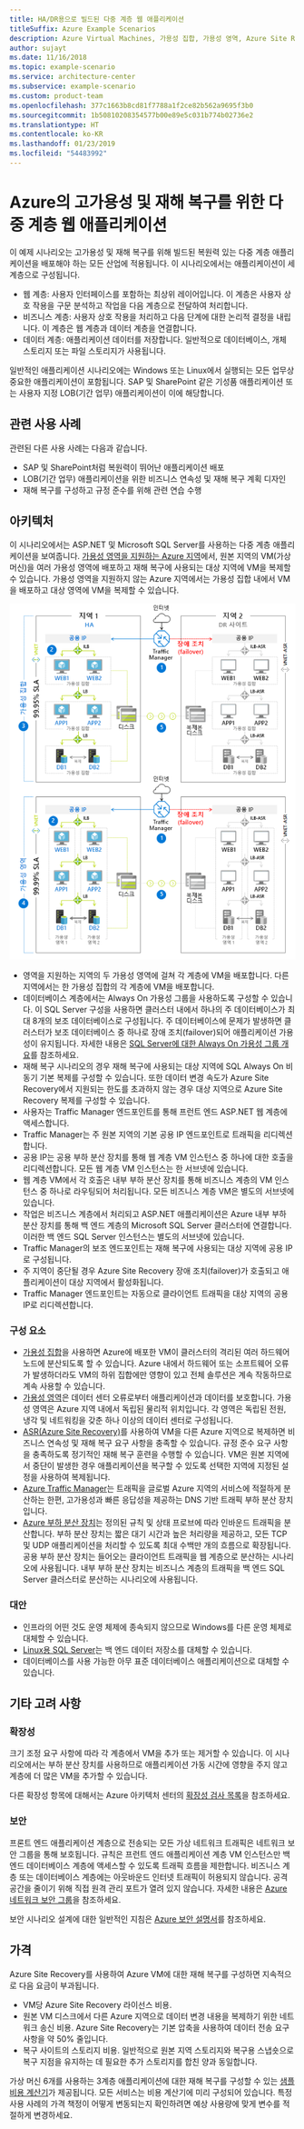 ```yaml
---
title: HA/DR용으로 빌드된 다중 계층 웹 애플리케이션
titleSuffix: Azure Example Scenarios
description: Azure Virtual Machines, 가용성 집합, 가용성 영역, Azure Site Recovery 및 Azure Traffic Manager를 사용하여 Azure의 고가용성 및 재해 복구를 위한 다중 계층 웹 애플리케이션을 만듭니다.
author: sujayt
ms.date: 11/16/2018
ms.topic: example-scenario
ms.service: architecture-center
ms.subservice: example-scenario
ms.custom: product-team
ms.openlocfilehash: 377c1663b8cd81f7788a1f2ce82b562a9695f3b0
ms.sourcegitcommit: 1b50810208354577b00e89e5c031b774b02736e2
ms.translationtype: HT
ms.contentlocale: ko-KR
ms.lasthandoff: 01/23/2019
ms.locfileid: "54483992"
---
```

# <a name="multitier-web-application-built-for-high-availability-and-disaster-recovery-on-azure"></a>Azure의 고가용성 및 재해 복구를 위한 다중 계층 웹 애플리케이션

이 예제 시나리오는 고가용성 및 재해 복구를 위해 빌드된 복원력 있는 다중 계층 애플리케이션을 배포해야 하는 모든 산업에 적용됩니다. 이 시나리오에서는 애플리케이션이 세 계층으로 구성됩니다.

- 웹 계층: 사용자 인터페이스를 포함하는 최상위 레이어입니다. 이 계층은 사용자 상호 작용을 구문 분석하고 작업을 다음 계층으로 전달하여 처리합니다.
- 비즈니스 계층: 사용자 상호 작용을 처리하고 다음 단계에 대한 논리적 결정을 내립니다. 이 계층은 웹 계층과 데이터 계층을 연결합니다.
- 데이터 계층: 애플리케이션 데이터를 저장합니다. 일반적으로 데이터베이스, 개체 스토리지 또는 파일 스토리지가 사용됩니다.

일반적인 애플리케이션 시나리오에는 Windows 또는 Linux에서 실행되는 모든 업무상 중요한 애플리케이션이 포함됩니다. SAP 및 SharePoint 같은 기성품 애플리케이션 또는 사용자 지정 LOB(기간 업무) 애플리케이션이 이에 해당합니다.

## <a name="relevant-use-cases"></a>관련 사용 사례

관련된 다른 사용 사례는 다음과 같습니다.

- SAP 및 SharePoint처럼 복원력이 뛰어난 애플리케이션 배포
- LOB(기간 업무) 애플리케이션을 위한 비즈니스 연속성 및 재해 복구 계획 디자인
- 재해 복구를 구성하고 규정 준수를 위해 관련 연습 수행

## <a name="architecture"></a>아키텍처

이 시나리오에서는 ASP.NET 및 Microsoft SQL Server를 사용하는 다중 계층 애플리케이션을 보여줍니다. [가용성 영역을 지원하는 Azure 지역](/azure/availability-zones/az-overview#regions-that-support-availability-zones)에서, 원본 지역의 VM(가상 머신)을 여러 가용성 영역에 배포하고 재해 복구에 사용되는 대상 지역에 VM을 복제할 수 있습니다. 가용성 영역을 지원하지 않는 Azure 지역에서는 가용성 집합 내에서 VM을 배포하고 대상 영역에 VM을 복제할 수 있습니다.

![복원력이 우수한 다중 계층 웹 애플리케이션의 아키텍처 개요][architecture]

- 영역을 지원하는 지역의 두 가용성 영역에 걸쳐 각 계층에 VM을 배포합니다. 다른 지역에서는 한 가용성 집합의 각 계층에 VM을 배포합니다.
- 데이터베이스 계층에서는 Always On 가용성 그룹을 사용하도록 구성할 수 있습니다. 이 SQL Server 구성을 사용하면 클러스터 내에서 하나의 주 데이터베이스가 최대 8개의 보조 데이터베이스로 구성됩니다. 주 데이터베이스에 문제가 발생하면 클러스터가 보조 데이터베이스 중 하나로 장애 조치(failover)되어 애플리케이션 가용성이 유지됩니다. 자세한 내용은 [SQL Server에 대한 Always On 가용성 그룹 개요][docs-sql-always-on]를 참조하세요.
- 재해 복구 시나리오의 경우 재해 복구에 사용되는 대상 지역에 SQL Always On 비동기 기본 복제를 구성할 수 있습니다. 또한 데이터 변경 속도가 Azure Site Recovery에서 지원되는 한도를 초과하지 않는 경우 대상 지역으로 Azure Site Recovery 복제를 구성할 수 있습니다.
- 사용자는 Traffic Manager 엔드포인트를 통해 프런트 엔드 ASP.NET 웹 계층에 액세스합니다.
- Traffic Manager는 주 원본 지역의 기본 공용 IP 엔드포인트로 트래픽을 리디렉션합니다.
- 공용 IP는 공용 부하 분산 장치를 통해 웹 계층 VM 인스턴스 중 하나에 대한 호출을 리디렉션합니다. 모든 웹 계층 VM 인스턴스는 한 서브넷에 있습니다.
- 웹 계층 VM에서 각 호출은 내부 부하 분산 장치를 통해 비즈니스 계층의 VM 인스턴스 중 하나로 라우팅되어 처리됩니다. 모든 비즈니스 계층 VM은 별도의 서브넷에 있습니다.
- 작업은 비즈니스 계층에서 처리되고 ASP.NET 애플리케이션은 Azure 내부 부하 분산 장치를 통해 백 엔드 계층의 Microsoft SQL Server 클러스터에 연결합니다. 이러한 백 엔드 SQL Server 인스턴스는 별도의 서브넷에 있습니다.
- Traffic Manager의 보조 엔드포인트는 재해 복구에 사용되는 대상 지역에 공용 IP로 구성됩니다.
- 주 지역이 중단될 경우 Azure Site Recovery 장애 조치(failover)가 호출되고 애플리케이션이 대상 지역에서 활성화됩니다.
- Traffic Manager 엔드포인트는 자동으로 클라이언트 트래픽을 대상 지역의 공용 IP로 리디렉션합니다.

### <a name="components"></a>구성 요소

- [가용성 집합][docs-availability-sets]을 사용하면 Azure에 배포한 VM이 클러스터의 격리된 여러 하드웨어 노드에 분산되도록 할 수 있습니다. Azure 내에서 하드웨어 또는 소프트웨어 오류가 발생하더라도 VM의 하위 집합에만 영향이 있고 전체 솔루션은 계속 작동하므로 계속 사용할 수 있습니다.
- [가용성 영역][docs-availability-zones]은 데이터 센터 오류로부터 애플리케이션과 데이터를 보호합니다. 가용성 영역은 Azure 지역 내에서 독립된 물리적 위치입니다. 각 영역은 독립된 전원, 냉각 및 네트워킹을 갖춘 하나 이상의 데이터 센터로 구성됩니다.
- [ASR(Azure Site Recovery)][docs-azure-site-recovery]를 사용하여 VM을 다른 Azure 지역으로 복제하면 비즈니스 연속성 및 재해 복구 요구 사항을 충족할 수 있습니다. 규정 준수 요구 사항을 충족하도록 정기적인 재해 복구 훈련을 수행할 수 있습니다. VM은 원본 지역에서 중단이 발생한 경우 애플리케이션을 복구할 수 있도록 선택한 지역에 지정된 설정을 사용하여 복제됩니다.
- [Azure Traffic Manager][docs-traffic-manager]는 트래픽을 글로벌 Azure 지역의 서비스에 적절하게 분산하는 한편, 고가용성과 빠른 응답성을 제공하는 DNS 기반 트래픽 부하 분산 장치입니다.
- [Azure 부하 분산 장치][docs-load-balancer]는 정의된 규칙 및 상태 프로브에 따라 인바운드 트래픽을 분산합니다. 부하 분산 장치는 짧은 대기 시간과 높은 처리량을 제공하고, 모든 TCP 및 UDP 애플리케이션을 처리할 수 있도록 최대 수백만 개의 흐름으로 확장됩니다. 공용 부하 분산 장치는 들어오는 클라이언트 트래픽을 웹 계층으로 분산하는 시나리오에 사용됩니다. 내부 부하 분산 장치는 비즈니스 계층의 트래픽을 백 엔드 SQL Server 클러스터로 분산하는 시나리오에 사용됩니다.

### <a name="alternatives"></a>대안

- 인프라의 어떤 것도 운영 체제에 종속되지 않으므로 Windows를 다른 운영 체제로 대체할 수 있습니다.
- [Linux용 SQL Server][docs-sql-server-linux]는 백 엔드 데이터 저장소를 대체할 수 있습니다.
- 데이터베이스를 사용 가능한 아무 표준 데이터베이스 애플리케이션으로 대체할 수 있습니다.

## <a name="other-considerations"></a>기타 고려 사항

### <a name="scalability"></a>확장성

크기 조정 요구 사항에 따라 각 계층에서 VM을 추가 또는 제거할 수 있습니다. 이 시나리오에서는 부하 분산 장치를 사용하므로 애플리케이션 가동 시간에 영향을 주지 않고 계층에 더 많은 VM을 추가할 수 있습니다.

다른 확장성 항목에 대해서는 Azure 아키텍처 센터의 [확장성 검사 목록][scalability]을 참조하세요.

### <a name="security"></a>보안

프론트 엔드 애플리케이션 계층으로 전송되는 모든 가상 네트워크 트래픽은 네트워크 보안 그룹을 통해 보호됩니다. 규칙은 프런트 엔드 애플리케이션 계층 VM 인스턴스만 백 엔드 데이터베이스 계층에 액세스할 수 있도록 트래픽 흐름을 제한합니다. 비즈니스 계층 또는 데이터베이스 계층에는 아웃바운드 인터넷 트래픽이 허용되지 않습니다. 공격 공간을 줄이기 위해 직접 원격 관리 포트가 열려 있지 않습니다. 자세한 내용은 [Azure 네트워크 보안 그룹][docs-nsg]을 참조하세요.

보안 시나리오 설계에 대한 일반적인 지침은 [Azure 보안 설명서][security]를 참조하세요.

## <a name="pricing"></a>가격

Azure Site Recovery를 사용하여 Azure VM에 대한 재해 복구를 구성하면 지속적으로 다음 요금이 부과됩니다.

- VM당 Azure Site Recovery 라이선스 비용.
- 원본 VM 디스크에서 다른 Azure 지역으로 데이터 변경 내용을 복제하기 위한 네트워크 송신 비용. Azure Site Recovery는 기본 압축을 사용하여 데이터 전송 요구 사항을 약 50% 줄입니다.
- 복구 사이트의 스토리지 비용. 일반적으로 원본 지역 스토리지와 복구용 스냅숏으로 복구 지점을 유지하는 데 필요한 추가 스토리지를 합친 양과 동일합니다.

가상 머신 6개를 사용하는 3계층 애플리케이션에 대한 재해 복구를 구성할 수 있는 [샘플 비용 계산기][calculator]가 제공됩니다. 모든 서비스는 비용 계산기에 미리 구성되어 있습니다. 특정 사용 사례의 가격 책정이 어떻게 변동되는지 확인하려면 예상 사용량에 맞게 변수를 적절하게 변경하세요.

<!-- links -->
[architecture]: ./media/arhitecture-disaster-recovery-multi-tier-app.png
[autoscaling]: /azure/architecture/best-practices/auto-scaling
[availability]: ../../checklist/availability.md
[resiliency]: /azure/architecture/resiliency/
[security]: /azure/security/
[scalability]: /azure/architecture/checklist/scalability
[docs-availability-zones]: /azure/availability-zones/az-overview
[docs-load-balancer]: /azure/load-balancer/load-balancer-overview
[docs-nsg]: /azure/virtual-network/security-overview
[docs-vmss]: /azure/virtual-machine-scale-sets/overview
[docs-sql-always-on]: /sql/database-engine/availability-groups/windows/overview-of-always-on-availability-groups-sql-server
[docs-vmss-autoscale]: /azure/virtual-machine-scale-sets/virtual-machine-scale-sets-autoscale-overview
[docs-vnet]: /azure/virtual-network/virtual-networks-overview
[docs-sql-server-linux]: /sql/linux/sql-server-linux-overview?view=sql-server-linux-2017
[docs-traffic-manager]: /azure/traffic-manager/
[docs-azure-site-recovery]: /azure/site-recovery/azure-to-azure-quickstart/
[docs-availability-sets]: /azure/virtual-machines/windows/manage-availability/
[calculator]: https://azure.com/e/6835332265044d6d931d68c917979e6d/
